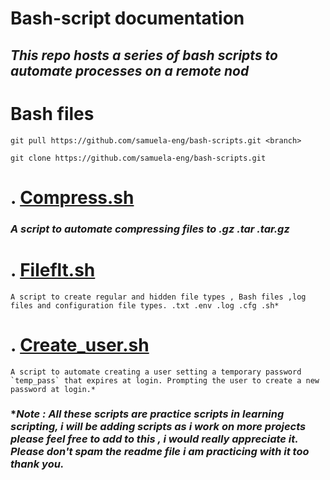 # Bash-script documentation

## *This repo hosts a series of bash scripts to automate processes on a remote nod*

# Bash files

```
git pull https://github.com/samuela-eng/bash-scripts.git <branch>
```
```
git clone https://github.com/samuela-eng/bash-scripts.git 
```

# **.** [ Compress.sh ](compress.sh)

### *A script to automate compressing files to .gz .tar .tar.gz*

# **.** [ Fileflt.sh ](fileflt.sh)
```
A script to create regular and hidden file types , Bash files ,log files and configuration file types. .txt .env .log .cfg .sh*
```
# **.** [Create_user.sh](create_user.sh)
```
A script to automate creating a user setting a temporary password `temp_pass` that expires at login. Prompting the user to create a new password at login.*
```




### **Note : All these scripts are practice scripts in learning scripting, i will be adding scripts as i work on more projects please feel free to add to this , i  would really appreciate it. Please don't spam the readme file i am practicing with it too thank you.*
